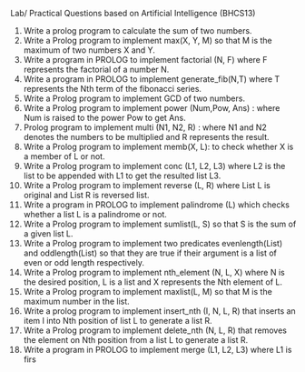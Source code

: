 Lab/ Practical Questions based on Artificial Intelligence (BHCS13) 
1. Write a prolog program to calculate the sum of two numbers.
2. Write a Prolog program to implement max(X, Y, M) so that M is the maximum of two
numbers X and Y.
3. Write a program in PROLOG to implement factorial (N, F) where F represents the
factorial of a number N.
4. Write a program in PROLOG to implement generate_fib(N,T) where T represents the
Nth term of the fibonacci series.
5. Write a Prolog program to implement GCD of two numbers.
6. Write a Prolog program to implement power (Num,Pow, Ans) : where Num is raised
to the power Pow to get Ans.
7. Prolog program to implement multi (N1, N2, R) : where N1 and N2 denotes the
numbers to be multiplied and R represents the result.
8. Write a Prolog program to implement memb(X, L): to check whether X is a member
of L or not.
9. Write a Prolog program to implement conc (L1, L2, L3) where L2 is the list to be
appended with L1 to get the resulted list L3.
10. Write a Prolog program to implement reverse (L, R) where List L is original and List
R is reversed list.
11. Write a program in PROLOG to implement palindrome (L) which checks whether a
list L is a palindrome or not.
12. Write a Prolog program to implement sumlist(L, S) so that S is the sum of a given list
L.
13. Write a Prolog program to implement two predicates evenlength(List) and
oddlength(List) so that they are true if their argument is a list of even or odd length
respectively.
14. Write a Prolog program to implement nth_element (N, L, X) where N is the desired
position, L is a list and X represents the Nth element of L.
15. Write a Prolog program to implement maxlist(L, M) so that M is the maximum
number in the list.
16. Write a prolog program to implement insert_nth (I, N, L, R) that inserts an item I into
Nth position of list L to generate a list R.
17. Write a Prolog program to implement delete_nth (N, L, R) that removes the element
on Nth position from a list L to generate a list R.
18. Write a program in PROLOG to implement merge (L1, L2, L3) where L1 is firs
